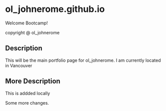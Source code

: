 # ol_johnerome.github.io
Welcome Bootcamp!

copyright @ ol_johnerome

## Description 

This will be the main portfolio page for ol_johnerome. I am currently located in Vancouver

## More Description

This is addded locally 

Some more changes.
